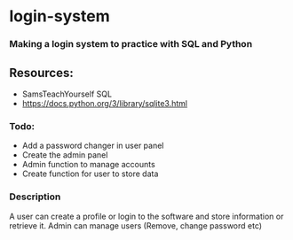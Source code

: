 # login-system
### Making a login system to practice with SQL and Python

## Resources:
 - SamsTeachYourself SQL
 - https://docs.python.org/3/library/sqlite3.html

### Todo:
 - Add a password changer in user panel
 - Create the admin panel
 - Admin function to manage accounts
 - Create function for user to store data  

### Description
A user can create a profile or login to the software and store information
or retrieve it.
Admin can manage users (Remove, change password etc)
